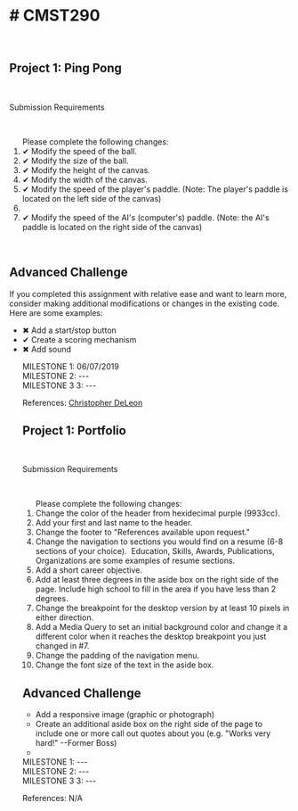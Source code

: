 <h1># CMST290</h1> <br>
<h2>Project 1: Ping Pong</h2><br>
<p>Submission Requirements<p><br>
<ol>Please complete the following changes:
  <li>✔ Modify the speed of the ball.</li> 
  <li>✔ Modify the size of the ball.</li>
  <li>✔ Modify the height of the canvas.</li>
  <li>✔ Modify the width of the canvas.</li>
  <li>✔ Modify the speed of the player's paddle. (Note: The player's paddle is located on the left side of the canvas)<li>
  <li>✔ Modify the speed of the AI's (computer's) paddle. (Note: the AI's paddle is located on the right side of the canvas)</li>
</ol><br>
<h2>Advanced Challenge</h2>
<p>If you completed this assignment with relative ease and want to learn more, consider making additional modifications or changes in the existing code.  Here are some examples:</p>
  <ul>
  <li>✖ Add a start/stop button</li>
  <li>✔ Create a scoring mechanism</li>
  <li>✖ Add sound </li>

MILESTONE 1: 06/07/2019<br>
MILESTONE 2: ---<br>
MILESTONE 3 3: ---<br>
<p>References: <a href="https://www.udemy.com/user/christopherleedeleon/"> Christopher DeLeon </a></p>

<h2>Project 1: Portfolio</h2><br>
<p>Submission Requirements</p><br>
<ol>Please complete the following changes:
  <li>Change the color of the header from hexidecimal purple (9933cc).</li>
  <li>Add your first and last name to the header.</li>
  <li>Change the footer to "References available upon request."</li>
  <li>Change the navigation to sections you would find on a resume (6-8 sections of your choice).  Education, Skills, Awards, Publications, Organizations are some examples of resume sections.</li>
  <li>Add a short career objective.</li>
  <li>Add at least three degrees in the aside box on the right side of the page. Include high school to fill in the area if you have less than 2 degrees.</li>
  <li>Change the breakpoint for the desktop version by at least 10 pixels in either direction.</li>
  <li>Add a Media Query to set an initial background color and change it a different color when it reaches the desktop breakpoint you just changed in #7.</li>
  <li>Change the padding of the navigation menu.</li>
  <li>Change the font size of the text in the aside box.</li>
  </ol>
  <h2>Advanced Challenge</h2>
  <ul>
  <li>Add a responsive image (graphic or photograph)</li>
  <li>Create an additional aside box on the right side of the page to include one or more call out quotes about you (e.g. "Works very hard!" --Former Boss)</li>
  <li></li>
  </ul>
MILESTONE 1: ---<br>
MILESTONE 2: ---<br>
MILESTONE 3 3: ---<br>
<p>References: N/A</p>

